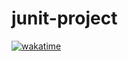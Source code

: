 # junit-project

[![wakatime](https://wakatime.com/badge/user/bd37a932-c420-4818-8107-6d61ab74c06f/project/af9c8dc6-dfe8-4825-8a06-bc631250baf4.svg)](https://wakatime.com/badge/user/bd37a932-c420-4818-8107-6d61ab74c06f/project/af9c8dc6-dfe8-4825-8a06-bc631250baf4)
